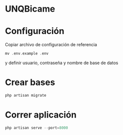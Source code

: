 # UNQBicame

# Configuración
Copiar archivo de configuración de referencia
```php
mv .env.example .env
```
y definir usuario, contraseña y nombre de base de datos
# Crear bases
```php
php artisan migrate
```
# Correr aplicación
```php
php artisan serve --port=8000
```